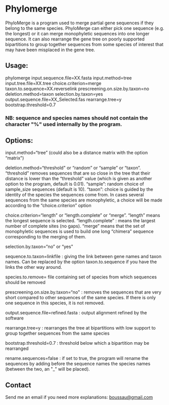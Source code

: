 # Phylomerge
PhyloMerge is a program used to merge partial gene sequences if they belong to the same species. PhyloMerge can either pick one sequence (e.g. the longest) or it can merge monophyletic sequences into one longer sequence. It can also rearrange the gene tree on poorly supported bipartitions to group together sequences from some species of interest that may have been misplaced in the gene tree.

## Usage:
phylomerge input.sequence.file=XX.fasta input.method=tree input.tree.file=XX.tree choice.criterion=merge taxon.to.sequence=XX.reverselink  prescreening.on.size.by.taxon=no deletion.method=taxon selection.by.taxon=yes output.sequence.file=XX_Selected.fas rearrange.tree=y bootstrap.threshold=0.7

### NB: sequence and species names should not contain the character "%" used internally by the program.

## Options:
input.method=“tree” (could also be a distance matrix with the option “matrix")

deletion.method=“threshold" or “random” or “sample” or “taxon”. “threshold” removes sequences that are so close in the tree that their distance is lower than the “threshold” value (which is given as another option to the program, default is 0.01). “sample”: random choice of sample_size sequences (default is 10). “taxon”: choice is guided by the identity of the species the sequences come from. In cases several sequences from the same species are monophyletic, a choice will be made according to the “choice.criterion” option

choice.criterion=“length" or  “length.complete” or “merge”. “length” means the longest sequence is selected. “length.complete” : means the largest number of complete sites (no gaps). “merge” means that the set of monophyletic sequences is used to build one long “chimera” sequence corresponding to the merging of them.

selection.by.taxon=“no” or “yes"

sequence.to.taxon=linkfile : giving the link between gene names and taxon names. Can be replaced by the option taxon.to.sequence if you have the links the other way around.

species.to.remove= file containing set of species from which sequences should be removed

prescreening.on.size.by.taxon=“no" : removes the sequences that are very short compared to other sequences of the same species. If there is only one sequence in this species, it is not removed.

output.sequence.file=refined.fasta : output alignment refined by the software

rearrange.tree=y : rearranges the tree at bipartitions with low support to group together sequences from the same species

bootstrap.threshold=0.7 : threshold below which a bipartition may be rearranged

rename.sequences=false : if set to true, the program will rename the sequences by adding before the sequence names the species names (between the two, an "_" will be placed).

## Contact
Send me an email if you need more explanations: boussau@gmail.com
